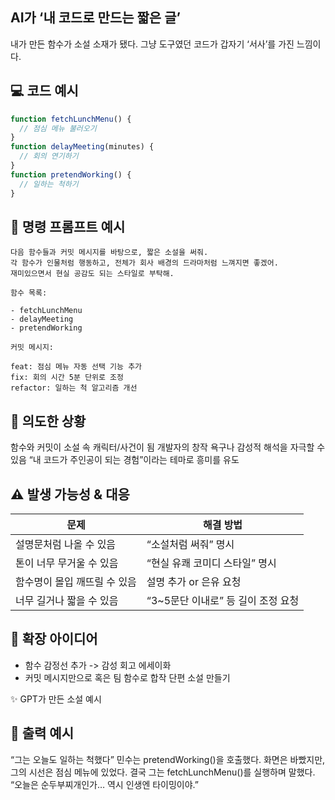 ## AI가 ‘내 코드로 만드는 짧은 글’

내가 만든 함수가 소설 소재가 됐다. 그냥 도구였던 코드가 갑자기 ‘서사’를 가진 느낌이다.

## 💻 코드 예시

```js
function fetchLunchMenu() {
  // 점심 메뉴 불러오기
}
function delayMeeting(minutes) {
  // 회의 연기하기
}
function pretendWorking() {
  // 일하는 척하기
}
```

## 🧾 명령 프롬프트 예시

```
다음 함수들과 커밋 메시지를 바탕으로, 짧은 소설을 써줘.
각 함수가 인물처럼 행동하고, 전체가 회사 배경의 드라마처럼 느껴지면 좋겠어.
재미있으면서 현실 공감도 되는 스타일로 부탁해.

함수 목록:

- fetchLunchMenu
- delayMeeting
- pretendWorking

커밋 메시지:

feat: 점심 메뉴 자동 선택 기능 추가
fix: 회의 시간 5분 단위로 조정
refactor: 일하는 척 알고리즘 개선
```

## 🎯 의도한 상황

함수와 커밋이 소설 속 캐릭터/사건이 됨
개발자의 창작 욕구나 감성적 해석을 자극할 수 있음
“내 코드가 주인공이 되는 경험”이라는 테마로 흥미를 유도

## ⚠️ 발생 가능성 & 대응

| 문제                         | 해결 방법                           |
| ---------------------------- | ----------------------------------- |
| 설명문처럼 나올 수 있음      | “소설처럼 써줘” 명시                |
| 톤이 너무 무거울 수 있음     | “현실 유쾌 코미디 스타일” 명시      |
| 함수명이 몰입 깨뜨릴 수 있음 | 설명 추가 or 은유 요청              |
| 너무 길거나 짧을 수 있음     | “3\~5문단 이내로” 등 길이 조정 요청 |

## 🌱 확장 아이디어

- 함수 감정선 추가 -> 감성 회고 에세이화
- 커밋 메시지만으로 혹은 팀 함수로 합작 단편 소설 만들기

✨ GPT가 만든 소설 예시

## 📝 출력 예시

“그는 오늘도 일하는 척했다”
민수는 pretendWorking()을 호출했다.
화면은 바빴지만, 그의 시선은 점심 메뉴에 있었다.
결국 그는 fetchLunchMenu()를 실행하며 말했다.
“오늘은 순두부찌개인가… 역시 인생엔 타이밍이야.”
